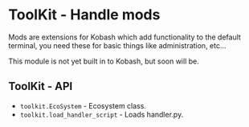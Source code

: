 # ToolKit - Handle mods

Mods are extensions for Kobash which add functionality to the default terminal, you need these for basic things like administration, etc...

This module is not yet built in to Kobash, but soon will be.

## ToolKit - API

- `toolkit.EcoSystem` - Ecosystem class.
- `toolkit.load_handler_script` - Loads handler.py.